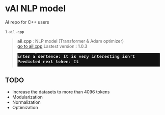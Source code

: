 # vAI NLP model
AI repo for C++ users

`1` ` ail.cpp `
> **ail.cpp** : NLP model (Transformer & Adam optimizer)  
>  [go to ail.cpp](ail.cpp) Lastest version : 1.0.3
>  
> ![image1](image1.png)

## TODO  
- Increase the datasets to more than 4096 tokens
- Modularization
- Normalization
- Optimization
